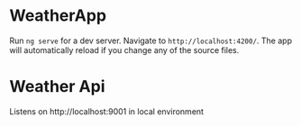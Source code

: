 # WeatherApp

Run `ng serve` for a dev server. Navigate to `http://localhost:4200/`. The app will automatically reload if you change any of the source files.

# Weather Api 

Listens on http://localhost:9001 in local environment
